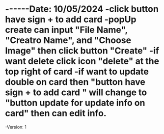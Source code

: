 ------Date: 10/05/2024
-click button have sign + to add card
-popUp create can input "File Name", "Creatro Name", and "Choose Image" then click button "Create"
-if want delete click icon "delete" at the top right of card
-if want to update double on card then "button have sign + to add card
" will change to "button update for update info on card" then can edit info.
=========================
-Version: 1

